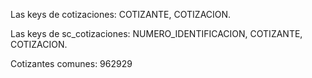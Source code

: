 Las keys de cotizaciones: COTIZANTE, COTIZACION.

Las keys de sc_cotizaciones: NUMERO_IDENTIFICACION, COTIZANTE, COTIZACION.

Cotizantes comunes: 962929
